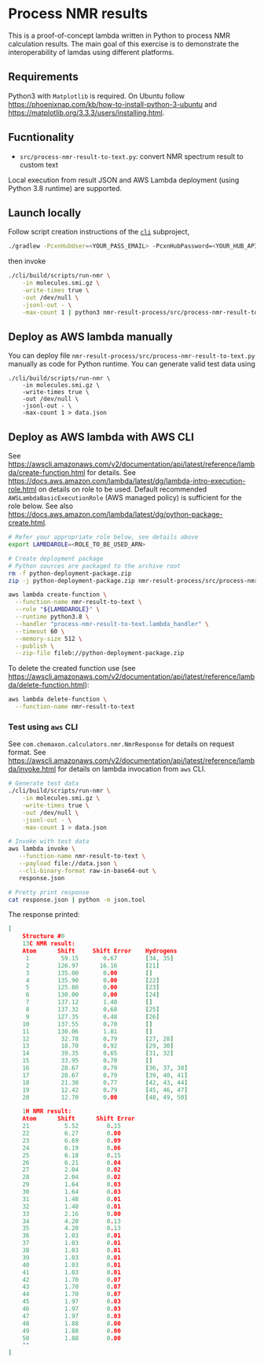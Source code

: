 Process NMR results
===================

This is a proof-of-concept lambda written in Python to process NMR calculation results. The main goal of this
exercise is to demonstrate the interoperability of lamdas using different platforms.

Requirements
------------

Python3 with `Matplotlib` is required. On Ubuntu follow <https://phoenixnap.com/kb/how-to-install-python-3-ubuntu> and 
<https://matplotlib.org/3.3.3/users/installing.html>.

Fucntionality
-------------

 - `src/process-nmr-result-to-text.py`: convert NMR spectrum result to custom text 

Local execution from result JSON and AWS Lambda deployment (using Python 3.8 runtime) are supported.



Launch locally
--------------

Follow script creation instructions of the [`cli`](../cli/README.md) subproject,


``` bash
./gradlew -PcxnHubUser=<YOUR_PASS_EMAIL> -PcxnHubPassword=<YOUR_HUB_API_KEY> :cli:createScripts
```

then invoke

``` bash
./cli/build/scripts/run-nmr \
    -in molecules.smi.gz \
    -write-times true \
    -out /dev/null \
    -jsonl-out - \
    -max-count 1 | python3 nmr-result-process/src/process-nmr-result-to-text.py
```

Deploy as AWS lambda manually
-----------------------------

You can deploy file `nmr-result-process/src/process-nmr-result-to-text.py` manually as code for Python runtime. You can generate valid test data
using

```
./cli/build/scripts/run-nmr \
    -in molecules.smi.gz \
    -write-times true \
    -out /dev/null \
    -jsonl-out - \
    -max-count 1 > data.json
```

Deploy as AWS lambda with AWS CLI
---------------------------------

See <https://awscli.amazonaws.com/v2/documentation/api/latest/reference/lambda/create-function.html> for details.
See <https://docs.aws.amazon.com/lambda/latest/dg/lambda-intro-execution-role.html> on details on role to be used. Default recommended 
`AWSLambdaBasicExecutionRole` (AWS managed policy) is sufficient for the role below. See also
<https://docs.aws.amazon.com/lambda/latest/dg/python-package-create.html>.


``` bash
# Refer your appropriate role below, see details above
export LAMBDAROLE=<ROLE_TO_BE_USED_ARN>

# Create deployment package
# Python sources are packaged to the archive root
rm -f python-deployment-package.zip 
zip -j python-deployment-package.zip nmr-result-process/src/process-nmr-result-to-text.py

aws lambda create-function \
  --function-name nmr-result-to-text \
  --role "${LAMBDAROLE}" \
  --runtime python3.8 \
  --handler "process-nmr-result-to-text.lambda_handler" \
  --timeout 60 \
  --memory-size 512 \
  --publish \
  --zip-file fileb://python-deployment-package.zip
```

To delete the created function use (see <https://awscli.amazonaws.com/v2/documentation/api/latest/reference/lambda/delete-function.html>):

``` bash
aws lambda delete-function \
  --function-name nmr-result-to-text
```

### Test using `aws` CLI


See `com.chemaxon.calculators.nmr.NmrResponse` for details on request format.
See <https://awscli.amazonaws.com/v2/documentation/api/latest/reference/lambda/invoke.html> for details on lambda invocation from `aws` CLI.


``` bash
# Generate test data
./cli/build/scripts/run-nmr \
    -in molecules.smi.gz \
    -write-times true \
    -out /dev/null \
    -jsonl-out - \
    -max-count 1 > data.json

# Invoke with test data
aws lambda invoke \
   --function-name nmr-result-to-text \
   --payload file://data.json \
   --cli-binary-format raw-in-base64-out \
   response.json

# Pretty print response
cat response.json | python -m json.tool
```

The response printed:

``` json
[
    Structure #0
    13C NMR result:
    Atom      Shift     Shift Error    Hydrogens
     1         59.15       0.67        [34, 35]
     2        126.97      16.16        [21]
     3        135.00       0.00        []
     4        135.90       0.00        [22]
     5        125.80       0.00        [23]
     6        130.00       0.00        [24]
     7        137.12       1.40        []
     8        137.32       0.68        [25]
     9        127.35       0.48        [26]
    10        137.55       0.70        []
    11        130.06       1.81        []
    12         32.78       0.79        [27, 28]
    13         18.70       0.92        [29, 30]
    14         39.35       0.65        [31, 32]
    15         33.95       0.70        []
    16         28.67       0.79        [36, 37, 38]
    17         28.67       0.79        [39, 40, 41]
    18         21.38       0.77        [42, 43, 44]
    19         12.42       0.79        [45, 46, 47]
    20         12.70       0.00        [48, 49, 50]

    1H NMR result:
    Atom      Shift      Shift Error
    21          5.52        0.15
    22          6.27        0.00
    23          6.69        0.09
    24          6.19        0.06
    25          6.18        0.15
    26          6.21        0.04
    27          2.04        0.02
    28          2.04        0.02
    29          1.64        0.03
    30          1.64        0.03
    31          1.48        0.01
    32          1.48        0.01
    33          2.16        0.00
    34          4.20        0.13
    35          4.20        0.13
    36          1.03        0.01
    37          1.03        0.01
    38          1.03        0.01
    39          1.03        0.01
    40          1.03        0.01
    41          1.03        0.01
    42          1.70        0.07
    43          1.70        0.07
    44          1.70        0.07
    45          1.97        0.03
    46          1.97        0.03
    47          1.97        0.03
    48          1.88        0.00
    49          1.88        0.00
    50          1.88        0.00
    ""
]
```
